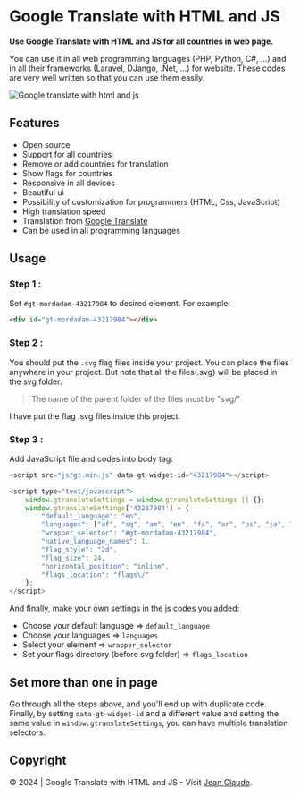 # Google Translate with HTML and JS

**Use Google Translate with HTML and JS for all countries in web page.** 

You can use it in all web programming languages (PHP, Python, C#, ...) ​​and in all their frameworks (Laravel, DJango, .Net, ...) for website. These codes are very well written so that you can use them easily.

![Google translate with html and js](https://github.com/mordadam/google-translate-html-js/assets/170112182/6629aceb-6dba-4c47-892c-7cf936fdce3c)

## Features

-   Open source
-   Support for all countries
-   Remove or add countries for translation
-   Show flags for countries
-   Responsive in all devices
-   Beautiful ui
-   Possibility of customization for programmers (HTML, Css, JavaScript)
-   High translation speed
-   Translation from [Google Translate](https://translate.google.com)
-   Can be used in all programming languages

## Usage

### Step 1 :

Set `#gt-mordadam-43217984` to desired element. For example:

```html
<div id="gt-mordadam-43217984"></div>
```


### Step 2 :

You should put the `.svg` flag files inside your project. You can place the files anywhere in your project. But note that all the files(.svg) will be placed in the svg folder.

> The name of the parent folder of the files must be "svg/"

I have put the flag .svg files inside this project.

### Step 3 :

Add JavaScript file and codes into body tag:

```javascript
<script src="js/gt.min.js" data-gt-widget-id="43217984"></script>
```

```javascript
<script type="text/javascript">
    window.gtranslateSettings = window.gtranslateSettings || {};
    window.gtranslateSettings['43217984'] = {
        "default_language": "en",
        "languages": ["af", "sq", "am", "en", "fa", "ar", "ps", "ja", "zh-CN", "hy", "az", "eu", "be", "bn", "bs", "bg", "ca", "ceb", "ny", "zh-TW", "co", "hr", "cs", "da", "nl", "eo", "et", "tl", "fi", "fr", "fy", "gl", "ka", "de", "el", "gu", "ht", "ha", "haw", "iw", "hi", "hmn", "hu", "is", "ig", "id", "ga", "it", "jw", "kn", "kk", "km", "ko", "ku", "ky", "lo", "la", "lv", "lt", "lb", "mk", "mg", "ms", "ml", "mt", "mi", "mr", "mn", "my", "ne", "no", "pl", "pt", "pa", "ro", "ru", "sm", "gd", "sr", "st", "sn", "sd", "si", "sk", "sl", "so", "es", "su", "sw", "sv", "tg", "ta", "te", "th", "tr", "uk", "ur", "uz", "vi", "cy", "xh", "yi", "yo", "zu"],
        "wrapper_selector": "#gt-mordadam-43217984",
        "native_language_names": 1,
        "flag_style": "2d",
        "flag_size": 24,
        "horizontal_position": "inline",
        "flags_location": "flags\/"
    };
</script>
```

And finally, make your own settings in the js codes you added:

-   Choose your default language => `default_language`
-   Choose your languages => `languages`
-   Select your element => `wrapper_selector`
-   Set your flags directory (before svg folder) => `flags_location`

## Set more than one in page

Go through all the steps above, and you'll end up with duplicate code. Finally, by setting `data-gt-widget-id` and a different value and setting the same value in `window.gtranslateSettings`, you can have multiple translation selectors.

## Copyright

© 2024 | Google Translate with HTML and JS - Visit [Jean Claude](https://softechsupply.com/).
